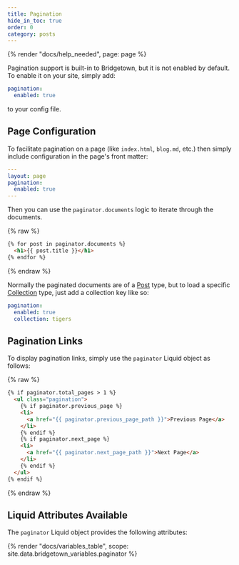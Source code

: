 ```yaml
---
title: Pagination
hide_in_toc: true
order: 0
category: posts
---
```


{% render "docs/help_needed", page: page %}

Pagination support is built-in to Bridgetown, but it is not enabled by default. To enable it on your site, simply add:

```yml
pagination:
  enabled: true
```

to your config file.

## Page Configuration

To facilitate pagination on a page (like `index.html`, `blog.md`, etc.) then simply include configuration in the page's front matter:

``` yml
---
layout: page
pagination: 
  enabled: true
---
```

Then you can use the `paginator.documents` logic to iterate through the documents.

{% raw %}
``` html
{% for post in paginator.documents %}
  <h1>{{ post.title }}</h1>
{% endfor %}
```
{% endraw %}

Normally the paginated documents are of a [Post](/docs/posts/) type, but to load a specific [Collection](/docs/collections/) type, just add a collection key like so:

```yml
pagination:
  enabled: true
  collection: tigers
```

## Pagination Links

To display pagination links, simply use the `paginator` Liquid object as follows:

{% raw %}
``` html
{% if paginator.total_pages > 1 %}
  <ul class="pagination">
    {% if paginator.previous_page %}
    <li>
      <a href="{{ paginator.previous_page_path }}">Previous Page</a>
    </li>
    {% endif %}
    {% if paginator.next_page %}
    <li>
      <a href="{{ paginator.next_page_path }}">Next Page</a>
    </li>
    {% endif %}
  </ul>
{% endif %}
```
{% endraw %}

## Liquid Attributes Available

The `paginator` Liquid object provides the following attributes:

{% render "docs/variables_table", scope: site.data.bridgetown_variables.paginator %}
